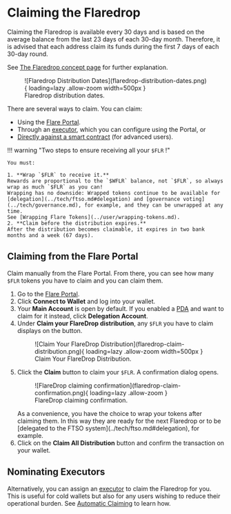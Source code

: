 # Claiming the Flaredrop

Claiming the Flaredrop is available every 30 days and is based on the average balance from the last 23 days of each 30-day month.
Therefore, it is advised that each address claim its funds during the first 7 days of each 30-day round.

See [The Flaredrop concept page](../tech/the-flaredrop.md) for further explanation.

<figure markdown>
![Flaredrop Distribution Dates](flaredrop-distribution-dates.png){ loading=lazy .allow-zoom  width=500px }
<figcaption>Flaredrop distribution dates.</figcaption>
</figure>

There are several ways to claim.
You can claim:

* Using the [Flare Portal](https://portal.flare.network/).
* Through an [executor](../tech/automatic-claiming.md), which you can configure using the Portal, or
* [Directly against a smart contract](../dev/reference/the-flaredrop.md) (for advanced users).

!!! warning "Two steps to ensure receiving all your `$FLR` !"

    You must:

    1. **Wrap `$FLR` to receive it.**
    Rewards are proportional to the `$WFLR` balance, not `$FLR`, so always wrap as much `$FLR` as you can!
    Wrapping has no downside: Wrapped tokens continue to be available for [delegation](../tech/ftso.md#delegation) and [governance voting](../tech/governance.md), for example, and they can be unwrapped at any time.
    See [Wrapping Flare Tokens](../user/wrapping-tokens.md).
    2. **Claim before the distribution expires.**
    After the distribution becomes claimable, it expires in two bank months and a week (67 days).

## Claiming from the Flare Portal

Claim manually from the Flare Portal.
From there, you can see how many `$FLR` tokens you have to claim and you can claim them.

1. Go to the [Flare Portal](https://portal.flare.network/).
2. Click **Connect to Wallet** and log into your wallet.
3. Your **Main Account** is open by default.
   If you enabled a [PDA](../tech/personal-delegation-account.md) and want to claim for it instead, click **Delegation Account**.
4. Under **Claim your FlareDrop distribution**, any `$FLR` you have to claim displays on the button.
    <figure markdown>
    ![Claim Your FlareDrop Distribution](flaredrop-claim-distribution.png){ loading=lazy .allow-zoom  width=500px }
    <figcaption>Claim Your FlareDrop Distribution.</figcaption>
    </figure>
5. Click the **Claim** button to claim your `$FLR`.
    A confirmation dialog opens.
    <figure markdown>
    ![FlareDrop claiming confirmation](flaredrop-claim-confirmation.png){ loading=lazy .allow-zoom }
    <figcaption>FlareDrop claiming confirmation.</figcaption>
    </figure>
    As a convenience, you have the choice to wrap your tokens after claiming them.
    In this way they are ready for the next Flaredrop or to be [delegated to the FTSO system](../tech/ftso.md#delegation), for example.
6. Click on the **Claim All Distribution** button and confirm the transaction on your wallet.

## Nominating Executors

Alternatively, you can assign an [executor](../tech/automatic-claiming.md) to claim the Flaredrop for you.
This is useful for cold wallets but also for any users wishing to reduce their operational burden.
See [Automatic Claiming](./automatic-claiming.md) to learn how.
